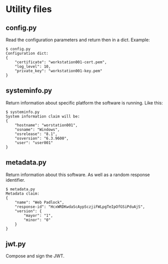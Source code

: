# Utility files

## config.py

Read the configuration parameters and return then in a dict. Example:

    $ config.py
    Configuration dict:
    {
        "certificate": "workstation001-cert.pem",
        "log_level": 10,
        "private_key": "workstation001-key.pem"
    }

## systeminfo.py

Return information about specific platform the software is running. Like this:

    $ systeminfo.py
    System information claim will be:
    {
        "hostname": "worstation001",
        "osname": "Windows",
        "osrelease": "8.1",
        "osversion": "6.3.9600",
        "user": "user001"
    }

## metadata.py

Return information about this software. As well as a random response identifier.

    $ metadata.py
    Metadata claim:
    {
        "name": "Web Padlock",
        "response-id": "HcxWRDKwdaScAypSczjiFWLpgTeIpOfGSiPduAjS",
        "version": {
            "mayor": "1",
            "minor": "0"
        }
    }

## jwt.py

Compose and sign the JWT.
